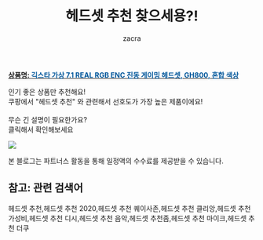 ﻿---
layout: post
title:  "헤드셋 추천 찾으세용?!"
author: zacra
categories: [ 아이템 ]
tags: [헤드셋 추천,헤드셋 추천 2020,헤드셋 추천 퀘이사존,헤드셋 추천 클리앙,헤드셋 추천 가성비,헤드셋 추천 디시,헤드셋 추천 음악,헤드셋 추천좀,헤드셋 추천 마이크,헤드셋 추천 더쿠]
image: https://static.coupangcdn.com/image/retail/images/2019/10/07/17/5/b6faa7c0-39a6-46bd-97b3-d22835268c4d.jpg 
description: "쿠팡에서 헤드셋 추천 관련 키워드로 가장 고객 선호도가 높은 제품이랍니다."
rating: 4.5
---

<a href="https://link.coupang.com/re/AFFSDP?lptag=AF8407795&pageKey=312951540&itemId=988870393&vendorItemId=5413272942&traceid=V0-153-c1476fae1a548203"><b>상품명: <font color='#01579B'>긱스타 가상 7.1 REAL RGB ENC 진동 게이밍 헤드셋, GH800, 혼합 색상</font></b></a>

인기 좋은 상품만 추천해요!<br/>
쿠팡에서 "헤드셋 추천" 와 관련해서 선호도가 가장 높은 제품이에요!<br/><br/>
무슨 긴 설명이 필요한가요?  
클릭해서 확인해보세요


<a href="https://link.coupang.com/re/AFFSDP?lptag=AF8407795&pageKey=312951540&itemId=988870393&vendorItemId=5413272942&traceid=V0-153-c1476fae1a548203"><img src="https://thumbnail6.coupangcdn.com/thumbnails/remote/q89/image/retail/images/2019/10/02/12/0/4d365417-05df-460a-aea6-f58e4c794363.jpg"></a> 

본 블로그는 파트너스 활동을 통해 일정액의 수수료를 제공받을 수 있습니다.

## 참고: 관련 검색어    
헤드셋 추천,헤드셋 추천 2020,헤드셋 추천 퀘이사존,헤드셋 추천 클리앙,헤드셋 추천 가성비,헤드셋 추천 디시,헤드셋 추천 음악,헤드셋 추천좀,헤드셋 추천 마이크,헤드셋 추천 더쿠